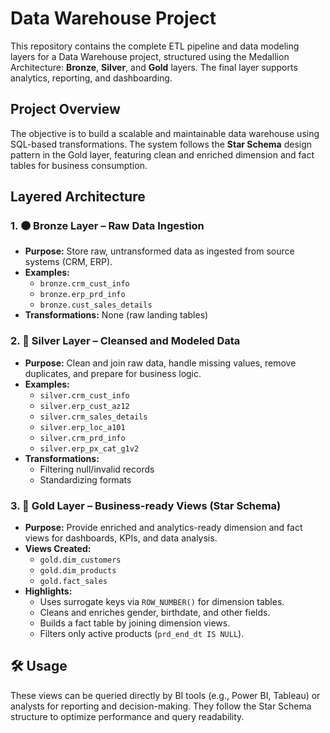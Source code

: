 
# Data Warehouse Project

This repository contains the complete ETL pipeline and data modeling layers for a Data Warehouse project, structured using the Medallion Architecture: **Bronze**, **Silver**, and **Gold** layers. The final layer supports analytics, reporting, and dashboarding.

## Project Overview

The objective is to build a scalable and maintainable data warehouse using SQL-based transformations. The system follows the **Star Schema** design pattern in the Gold layer, featuring clean and enriched dimension and fact tables for business consumption.

## Layered Architecture

### 1. 🟤 Bronze Layer – Raw Data Ingestion
- **Purpose:** Store raw, untransformed data as ingested from source systems (CRM, ERP).
- **Examples:**
  - `bronze.crm_cust_info`
  - `bronze.erp_prd_info`
  - `bronze.cust_sales_details`
- **Transformations:** None (raw landing tables)


### 2. 🥈 Silver Layer – Cleansed and Modeled Data
- **Purpose:** Clean and join raw data, handle missing values, remove duplicates, and prepare for business logic.
- **Examples:**
  - `silver.crm_cust_info`
  - `silver.erp_cust_az12`
  - `silver.crm_sales_details`
  - `silver.erp_loc_a101`
  - `silver.crm_prd_info`
  - `silver.erp_px_cat_g1v2`
- **Transformations:**
  - Filtering null/invalid records
  - Standardizing formats


### 3. 🥇 Gold Layer – Business-ready Views (Star Schema)
- **Purpose:** Provide enriched and analytics-ready dimension and fact views for dashboards, KPIs, and data analysis.
- **Views Created:**
  - `gold.dim_customers`
  - `gold.dim_products`
  - `gold.fact_sales`
- **Highlights:**
  - Uses surrogate keys via `ROW_NUMBER()` for dimension tables.
  - Cleans and enriches gender, birthdate, and other fields.
  - Builds a fact table by joining dimension views.
  - Filters only active products (`prd_end_dt IS NULL`).

## 🛠️ Usage

These views can be queried directly by BI tools (e.g., Power BI, Tableau) or analysts for reporting and decision-making. They follow the Star Schema structure to optimize performance and query readability.


